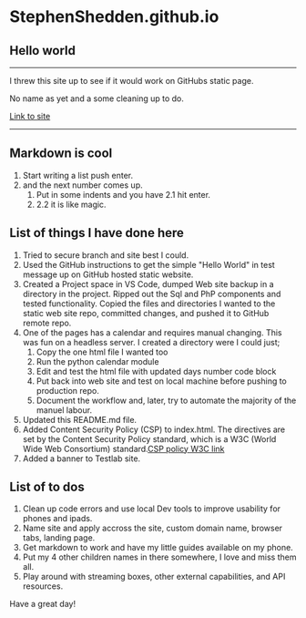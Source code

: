 # StephenShedden.github.io

## Hello world

---

I threw this site up to see if it would work on GitHubs static page.

No name as yet and a some cleaning up to do.

[Link to site](https://StephenShedden.github.io)

---

## Markdown is cool

1. Start writing a list push enter.
2. and the next number comes up.
   1. Put in some indents and you have 2.1 hit enter.
   2. 2.2 it is like magic.

## List of things I have done here

1. Tried to secure branch and site best I could.
2. Used the GitHub instructions to get the simple "Hello World" in test message up on GitHub hosted static website.
3. Created a Project space in VS Code, dumped Web site backup in a directory in the project. Ripped out the Sql and PhP components and tested functionality. Copied the files and directories I wanted to the static web site repo, committed changes, and pushed it to GitHub remote repo.
4. One of the pages has a calendar and requires manual changing. This was fun on a headless server. I created a directory were I could just;
    1. Copy the one html file I wanted too
    2. Run the python calendar module
    3. Edit and test the html file with updated days number code block
    4. Put back into web site and test on local machine before pushing to production repo.
    5. Document the workflow and, later, try to automate the majority of the manuel labour.
5. Updated this README.md file.
6. Added Content Security Policy (CSP) to index.html. The directives are set by the Content Security Policy standard, which is a W3C (World Wide Web Consortium) standard.[CSP policy W3C link](https://www.w3.org/TR/CSP3/)
7. Added a banner to Testlab site.

## List of to dos

1. Clean up code errors and use local Dev tools to improve usability for phones and ipads.
2. Name site and apply accross the site, custom domain name, browser tabs, landing page.
3. Get markdown to work and have my little guides available on my phone.
4. Put my 4 other children names in there somewhere, I love and miss them all.
5. Play around with streaming boxes, other external capabilities, and API resources.

Have a great day!
